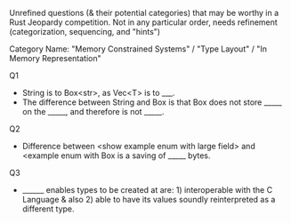 Unrefined questions (& their potential categories) that may be worthy in a Rust Jeopardy competition. Not in any particular order, needs refinement (categorization, sequencing, and "hints")

Category Name: "Memory Constrained Systems" / "Type Layout" / "In Memory Representation"

Q1
- String is to Box\<str\>, as Vec\<T\> is to ___.
- The difference between String and Box<str> is that Box<str> does not store _____ on the _____, and therefore is not _____.

Q2
- Difference between \<show example enum with large field\> and <example enum with Box<of that field> is a saving of _____ bytes.

Q3
- ______ enables types to be created at are: 1) interoperable with the C Language & also 2) able to have its values soundly reinterpreted as a different type.
